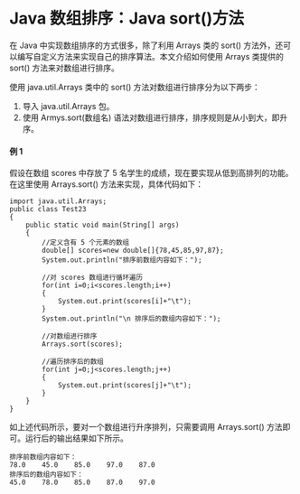 # Java 数组排序：Java sort()方法

在 Java 中实现数组排序的方式很多，除了利用 Arrays 类的 sort() 方法外，还可以编写自定义方法来实现自己的排序算法。本文介绍如何使用 Arrays 类提供的 sort() 方法来对数组进行排序。

使用 java.util.Arrays 类中的 sort() 方法对数组进行排序分为以下两步：

1.  导入 java.util.Arrays 包。
2.  使用 Armys.sort(数组名) 语法对数组进行排序，排序规则是从小到大，即升序。

#### 例 1

假设在数组 scores 中存放了 5 名学生的成绩，现在要实现从低到高排列的功能。在这里使用 Arrays.sort() 方法来实现，具体代码如下：

```
import java.util.Arrays;
public class Test23
{
    public static void main(String[] args)
    {
        //定义含有 5 个元素的数组
        double[] scores=new double[]{78,45,85,97,87};
        System.out.println("排序前数组内容如下：");

        //对 scores 数组进行循环遍历
        for(int i=0;i<scores.length;i++)
        {
            System.out.print(scores[i]+"\t");
        }
        System.out.println("\n 排序后的数组内容如下：");

        //对数组进行排序
        Arrays.sort(scores);

        //遍历排序后的数组
        for(int j=0;j<scores.length;j++)
        {
            System.out.print(scores[j]+"\t");
        }
    }
}
```

如上述代码所示，要对一个数组进行升序排列，只需要调用 Arrays.sort() 方法即可。运行后的输出结果如下所示。

```
排序前数组内容如下：
78.0    45.0    85.0    97.0    87.0   
排序后的数组内容如下：
45.0    78.0    85.0    87.0    97.0
```